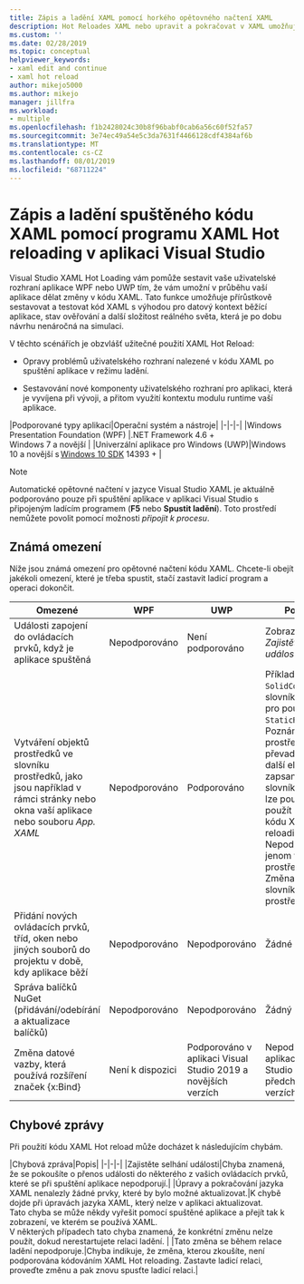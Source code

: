 ```yaml
---
title: Zápis a ladění XAML pomocí horkého opětovného načtení XAML
description: Hot Reloades XAML nebo upravit a pokračovat v XAML umožňuje provádět změny kódu XAML při spouštění aplikací.
ms.custom: ''
ms.date: 02/28/2019
ms.topic: conceptual
helpviewer_keywords:
- xaml edit and continue
- xaml hot reload
author: mikejo5000
ms.author: mikejo
manager: jillfra
ms.workload:
- multiple
ms.openlocfilehash: f1b2428024c30b8f96babf0cab6a56c60f52fa57
ms.sourcegitcommit: 3e74ec49a54e5c3da7631f4466128cdf4384af6b
ms.translationtype: MT
ms.contentlocale: cs-CZ
ms.lasthandoff: 08/01/2019
ms.locfileid: "68711224"
---
```

# <a name="write-and-debug-running-xaml-code-with-xaml-hot-reload-in-visual-studio"></a>Zápis a ladění spuštěného kódu XAML pomocí programu XAML Hot reloading v aplikaci Visual Studio

Visual Studio XAML Hot Loading vám pomůže sestavit vaše uživatelské rozhraní aplikace WPF nebo UWP tím, že vám umožní v průběhu vaší aplikace dělat změny v kódu XAML. Tato funkce umožňuje přírůstkově sestavovat a testovat kód XAML s výhodou pro datový kontext běžící aplikace, stav ověřování a další složitost reálného světa, která je po dobu návrhu nenáročná na simulaci.

V těchto scénářích je obzvlášť užitečné použití XAML Hot Reload:

* Opravy problémů uživatelského rozhraní nalezené v kódu XAML po spuštění aplikace v režimu ladění.

* Sestavování nové komponenty uživatelského rozhraní pro aplikaci, která je vyvíjena při vývoji, a přitom využití kontextu modulu runtime vaší aplikace.

|Podporované typy aplikací|Operační systém a nástroje|
|-|-|-|
|Windows Presentation Foundation (WPF) |.NET Framework 4.6 +</br>Windows 7 a novější |
|Univerzální aplikace pro Windows (UWP)|Windows 10 a novější s [Windows 10 SDK](https://developer.microsoft.com/windows/downloads/windows-10-sdk) 14393 + |

> [!NOTE]
> Automatické opětovné načtení v jazyce Visual Studio XAML je aktuálně podporováno pouze při spuštění aplikace v aplikaci Visual Studio s připojeným ladícím programem (**F5** nebo **Spustit ladění**). Toto prostředí nemůžete povolit pomocí možnosti *připojit k procesu*.

## <a name="known-limitations"></a>Známá omezení

Níže jsou známá omezení pro opětovné načtení kódu XAML. Chcete-li obejít jakékoli omezení, které je třeba spustit, stačí zastavit ladicí program a operaci dokončit.

|Omezené|WPF|UWP|Poznámky|
|-|-|-|-|
|Události zapojení do ovládacích prvků, když je aplikace spuštěná|Nepodporováno|Není podporováno|Zobrazit chybu: *Zajistěte selhání události*|
|Vytváření objektů prostředků ve slovníku prostředků, jako jsou například v rámci stránky nebo okna vaší aplikace nebo souboru *App. XAML*|Nepodporováno|Podporováno|Příklad: přidání ```SolidColorBrush``` do slovníku prostředků pro použití ```StaticResource```jako.</br>Poznámka: Statické prostředky, převaděče stylu a další elementy zapsané do slovníku prostředků lze použít nebo použít při použití kódu XAML Hot reloading. Nepodporují se jenom vytváření prostředků.</br> Změna vlastnosti slovníku ```Source``` prostředků.| 
|Přidání nových ovládacích prvků, tříd, oken nebo jiných souborů do projektu v době, kdy aplikace běží|Nepodporováno|Nepodporováno|Žádné|
|Správa balíčků NuGet (přidávání/odebírání a aktualizace balíčků)|Nepodporováno|Nepodporováno|Žádný|
|Změna datové vazby, která používá rozšíření značek {x:Bind}|Není k dispozici|Podporováno v aplikaci Visual Studio 2019 a novějších verzích|Nepodporováno v aplikaci Visual Studio 2017 nebo předchozích verzích|

## <a name="error-messages"></a>Chybové zprávy

Při použití kódu XAML Hot reload může docházet k následujícím chybám.

|Chybová zpráva|Popis|
|-|-|-|
|Zajistěte selhání události|Chyba znamená, že se pokoušíte o přenos události do některého z vašich ovládacích prvků, které se při spuštění aplikace nepodporují.|
|Úpravy a pokračování jazyka XAML nenalezly žádné prvky, které by bylo možné aktualizovat.|K chybě dojde při úpravách jazyka XAML, který nelze v aplikaci aktualizovat.</br> Tato chyba se může někdy vyřešit pomocí spuštěné aplikace a přejít tak k zobrazení, ve kterém se používá XAML.</br> V některých případech tato chyba znamená, že konkrétní změnu nelze použít, dokud nerestartujete relaci ladění. |
|Tato změna se během relace ladění nepodporuje.|Chyba indikuje, že změna, kterou zkoušíte, není podporována kódováním XAML Hot reloading. Zastavte ladicí relaci, proveďte změnu a pak znovu spusťte ladicí relaci.|
